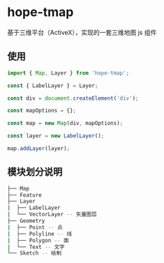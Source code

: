 # hope-tmap

基于三维平台（ActiveX），实现的一套三维地图 js 组件

## 使用

```js
import { Map, Layer } from 'hope-tmap';

const { LabelLayer } = Layer;

const div = document.createElement('div');

const mapOptions = {};

const map = new Map(div, mapOptions);

const layer = new LabelLayer();

map.addLayer(layer);
```

## 模块划分说明

```bash
├── Map
├── Feature
├── Layer
|  ├── LabelLayer
|  └── VectorLayer -- 矢量图层
├── Geometry
|  ├── Point -- 点
|  ├── Polyline -- 线
|  ├── Polygon -- 面
|  └── Text -- 文字
└── Sketch -- 绘制
```
